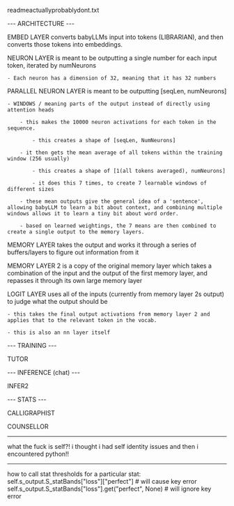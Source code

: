 readmeactuallyprobablydont.txt

--- ARCHITECTURE ---


EMBED LAYER converts babyLLMs input into tokens (LIBRARIAN), and then converts those tokens into embeddings.


NEURON LAYER is meant to be outputting a single number for each input token, iterated by numNeurons

    - Each neuron has a dimension of 32, meaning that it has 32 numbers


PARALLEL NEURON LAYER is meant to be outputting [seqLen, numNeurons]

    - WINDOWS / meaning parts of the output instead of directly using attention heads
    
        - this makes the 10000 neuron activations for each token in the sequence.
        
            - this creates a shape of [seqLen, NumNeurons]
            
        - it then gets the mean average of all tokens within the training window (256 usually)
        
            - this creates a shape of [1(all tokens averaged), numNeurons]

            - it does this 7 times, to create 7 learnable windows of different sizes
            
        - these mean outputs give the general idea of a 'sentence', allowing babyLLM to learn a bit about context, and combining multiple windows allows it to learn a tiny bit about word order.
        
        - based on learned weightings, the 7 means are then combined to create a single output to the memory layers.
        

MEMORY LAYER takes the output and works it through a series of buffers/layers to figure out information from it


MEMORY LAYER 2 is a copy of the original memory layer which takes a combination of the input and the output of the first memory layer, and repasses it through its own large memory layer


LOGIT LAYER uses all of the inputs (currently from memory layer 2s output) to judge what the output should be

    - this takes the final output activations from memory layer 2 and applies that to the relevant token in the vocab.
    
    - this is also an nn layer itself


--- TRAINING ---

TUTOR

--- INFERENCE (chat) ---

INFER2

--- STATS ---

CALLIGRAPHIST

COUNSELLOR

----

what the fuck is self?! i thought i had self identity issues and then i encountered python!!

---

how to call stat thresholds for a particular stat:
        self.s_output.S_statBands["loss"]["perfect"] # will cause key error
        self.s_output.S_statBands["loss"].get("perfect", None) # will ignore key error


